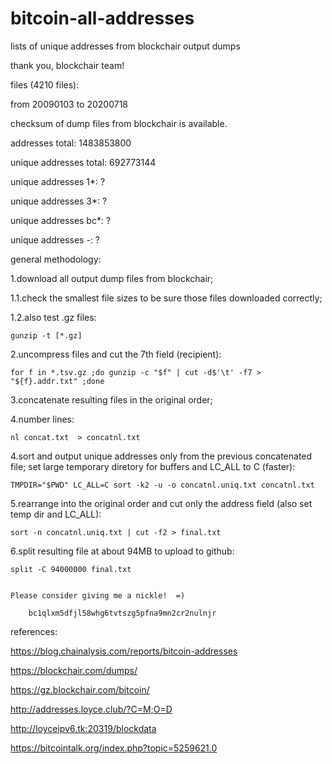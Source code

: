 # bitcoin-all-addresses
lists of unique addresses from blockchair output dumps

thank you, blockchair team!

files (4210 files):

from 20090103 to 20200718

checksum of dump files from blockchair is available.


addresses total: 1483853800

unique addresses total: 692773144

unique addresses 1*: ?

unique addresses 3*: ?

unique addresses bc*: ?

unique addresses *-*: ?

general methodology:

1.download all output dump files from blockchair;

1.1.check the smallest file sizes to be sure those files downloaded correctly;

1.2.also test .gz files:

    gunzip -t [*.gz]

2.uncompress files and cut the 7th field (recipient):

    for f in *.tsv.gz ;do gunzip -c "$f" | cut -d$'\t' -f7 > "${f}.addr.txt" ;done

3.concatenate resulting files in the original order;

4.number lines:

    nl concat.txt  > concatnl.txt

4.sort and output unique addresses only from the previous concatenated file; set large temporary diretory for buffers and LC_ALL to C (faster):

    TMPDIR="$PWD" LC_ALL=C sort -k2 -u -o concatnl.uniq.txt concatnl.txt

5.rearrange into the original order and cut only the address field (also set temp dir and LC_ALL):

    sort -n concatnl.uniq.txt | cut -f2 > final.txt

6.split resulting file at about 94MB to upload to github:

    split -C 94000000 final.txt


	Please consider giving me a nickle!  =)
  
		bc1qlxm5dfjl58whg6tvtszg5pfna9mn2cr2nulnjr


references:

https://blog.chainalysis.com/reports/bitcoin-addresses

https://blockchair.com/dumps/

https://gz.blockchair.com/bitcoin/

http://addresses.loyce.club/?C=M;O=D

http://loyceipv6.tk:20319/blockdata

https://bitcointalk.org/index.php?topic=5259621.0
